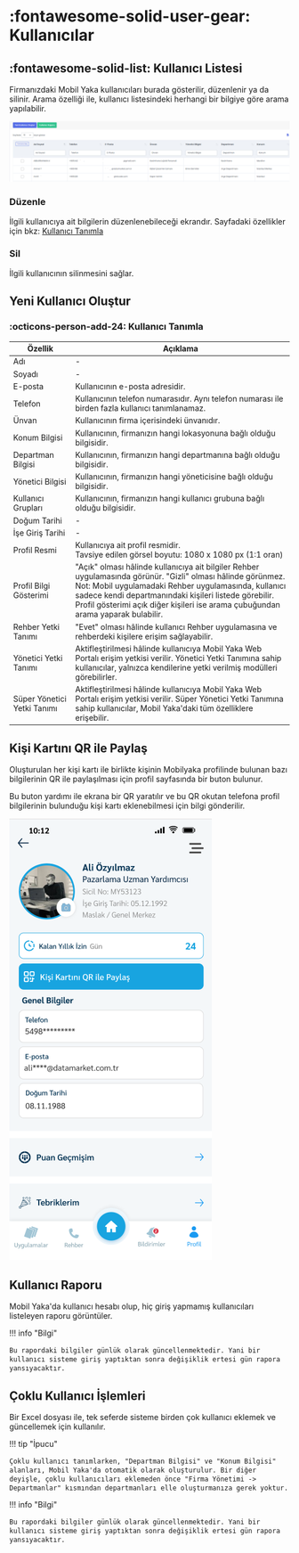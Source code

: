 # :fontawesome-solid-user-gear: Kullanıcılar

## :fontawesome-solid-list: Kullanıcı Listesi

Firmanızdaki Mobil Yaka kullanıcıları burada gösterilir, düzenlenir ya da silinir. Arama özelliği ile, kullanıcı listesindeki herhangi bir bilgiye göre arama yapılabilir.

![](./images/kullaniciListesi.png)

### Düzenle

İlgili kullanıcıya ait bilgilerin düzenlenebileceği ekrandır. Sayfadaki özellikler için bkz: [Kullanıcı Tanımla](#kullanici-tanimla)

### Sil

İlgili kullanıcının silinmesini sağlar.

## Yeni Kullanıcı Oluştur

### <a name="kullanici-tanimla"></a> :octicons-person-add-24: Kullanıcı Tanımla

| Özellik                | Açıklama                                                     |
| ---------------------- | ------------------------------------------------------------ |
| Adı                    | -                                                            |
| Soyadı                 | -                                                            |
| E-posta                | Kullanıcının e-posta adresidir.                              |
| Telefon                | Kullanıcının telefon numarasıdır. Aynı telefon numarası ile birden fazla kullanıcı tanımlanamaz. |
| Ünvan                  | Kullanıcının firma içerisindeki ünvanıdır.                   |
| Konum Bilgisi          | Kullanıcının, firmanızın hangi lokasyonuna bağlı olduğu bilgisidir. |
| Departman Bilgisi      | Kullanıcının, firmanızın hangi departmanına bağlı olduğu bilgisidir. |
| Yönetici Bilgisi       | Kullanıcının, firmanızın hangi yöneticisine bağlı olduğu bilgisidir. |
| Kullanıcı Grupları     | Kullanıcının, firmanızın hangi kullanıcı grubuna bağlı olduğu bilgisidir. |
| Doğum Tarihi           | -                                                            |
| İşe Giriş Tarihi       | -                                                            |
| Profil Resmi           | Kullanıcıya ait profil resmidir.<br />Tavsiye edilen görsel boyutu: 1080 x 1080 px (1:1 oran) |
| Profil Bilgi Gösterimi | "Açık" olması hâlinde kullanıcıya ait bilgiler Rehber uygulamasında görünür. "Gizli" olması hâlinde görünmez.<br />Not: Mobil uygulamadaki Rehber uygulamasında, kullanıcı sadece kendi departmanındaki kişileri listede görebilir. Profil gösterimi açık diğer kişileri ise arama çubuğundan arama yaparak bulabilir. |
| Rehber Yetki Tanımı  | "Evet" olması hâlinde kullanıcı Rehber uygulamasına ve rehberdeki kişilere erişim sağlayabilir. |
| Yönetici Yetki Tanımı  | Aktifleştirilmesi hâlinde kullanıcıya Mobil Yaka Web Portalı erişim yetkisi verilir. Yönetici Yetki Tanımına sahip kullanıcılar, yalnızca kendilerine yetki verilmiş modülleri görebilirler. |
| Süper Yönetici Yetki Tanımı  | Aktifleştirilmesi hâlinde kullanıcıya Mobil Yaka Web Portalı erişim yetkisi verilir. Süper Yönetici Yetki Tanımına sahip kullanıcılar, Mobil Yaka'daki tüm özelliklere erişebilir. |


## Kişi Kartını QR ile Paylaş

Oluşturulan her kişi kartı ile birlikte kişinin Mobilyaka profilinde bulunan bazı bilgilerinin QR ile paylaşılması için profil sayfasında bir buton bulunur.

Bu buton yardımı ile ekrana bir QR yaratılır ve bu QR okutan telefona profil bilgilerinin bulunduğu kişi kartı eklenebilmesi için bilgi gönderilir.

![](./images/qrkisi.png)

## Kullanıcı Raporu

Mobil Yaka'da kullanıcı hesabı olup, hiç giriş yapmamış kullanıcıları listeleyen raporu görüntüler.

!!! info "Bilgi"

    Bu rapordaki bilgiler günlük olarak güncellenmektedir. Yani bir kullanıcı sisteme giriş yaptıktan sonra değişiklik ertesi gün rapora yansıyacaktır.

## Çoklu Kullanıcı İşlemleri

Bir Excel dosyası ile, tek seferde sisteme birden çok kullanıcı eklemek ve güncellemek için kullanılır.

!!! tip "İpucu"

    Çoklu kullanıcı tanımlarken, "Departman Bilgisi" ve "Konum Bilgisi" alanları, Mobil Yaka'da otomatik olarak oluşturulur. Bir diğer deyişle, çoklu kullanıcıları eklemeden önce "Firma Yönetimi -> Departmanlar" kısmından departmanları elle oluşturmanıza gerek yoktur.


!!! info "Bilgi"

    Bu rapordaki bilgiler günlük olarak güncellenmektedir. Yani bir kullanıcı sisteme giriş yaptıktan sonra değişiklik ertesi gün rapora yansıyacaktır.